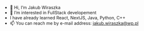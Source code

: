 - 👋 Hi, I’m Jakub Wiraszka
- 👀 I’m interested in FullStack developement
- I have already learned React, NextJS, Java, Python, C++
- 📫 You can reach me by e-mail address: jakub.wiraszka@wp.pl
